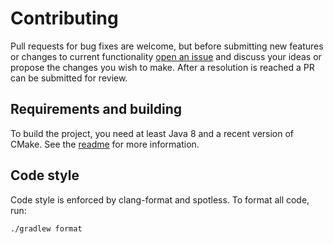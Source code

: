 # Contributing

Pull requests for bug fixes are welcome, but before submitting new features or
changes to current functionality [open an
issue](https://github.com/sqreen/AgentJavaNative/issues/new)
and discuss your ideas or propose the changes you wish to make. After a
resolution is reached a PR can be submitted for review.

## Requirements and building

To build the project, you need at least Java 8 and a recent version of CMake.
See the [readme](./README.md) for more information.

## Code style

Code style is enforced by clang-format and spotless. To format all code, run:

```bash
./gradlew format
```
